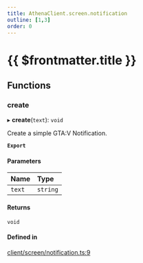 ```yaml
---
title: AthenaClient.screen.notification
outline: [1,3]
order: 0
---
```


# {{ $frontmatter.title }}


## Functions

### create

▸ **create**(`text`): `void`

Create a simple GTA:V Notification.

**`Export`**

#### Parameters

| Name | Type |
| :------ | :------ |
| `text` | `string` |

#### Returns

`void`

#### Defined in

[client/screen/notification.ts:9](https://github.com/Stuyk/altv-athena/blob/ae8402672/src/core/client/screen/notification.ts#L9)
